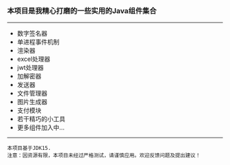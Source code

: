 ### 本项目是我精心打磨的一些实用的Java组件集合
---

- 数字签名器
- 单进程事件机制
- 渲染器
- excel处理器
- jwt处理器
- 加解密器
- 发送器
- 文件管理器
- 图片生成器
- 支付模块
- 若干精巧的小工具
- 更多组件加入中...

---

```
本项目基于JDK15.
注意：因资源有限，本项目未经过严格测试，请谨慎应用。欢迎反馈问题及提出建议！
```
